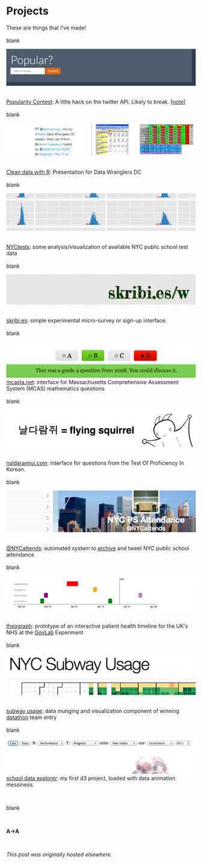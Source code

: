 # Projects

<div>
<p>These are things that I've made!<br>
<br>
<span>blank</span><br>
</p>
<p><a href="http://popular.herokuapp.com/"><img class="aligncenter  wp-image-865" alt="popularity contest" src="screen-shot-2014-03-02-at-12-52-04-pm.png"></a></p>
<br>
<a href="http://popular.herokuapp.com/">Popularity Contest</a>: A little hack on the twitter API. Likely to break. [<a href="http://planspace.org/2014/03/02/popularity-contest/">note</a>]<br>
<br>
<span>blank</span><br>
<p><a href="http://planspace.org/2014/01/07/clean-data-with-r/"><img class="aligncenter  wp-image-771" alt="funny data" src="screen-shot-2014-01-10-at-9-21-22-pm.png"></a></p>
<br>
<a href="http://planspace.org/2014/01/07/clean-data-with-r/">Clean data with R</a>: Presentation for Data Wranglers DC<br>
<br>
<span>blank</span><br>
<p><a href="http://planspace.org/2014/01/10/nyc-test-data/"><img class="aligncenter  wp-image-560" alt="test data graph snippet" src="screen-shot-2013-11-17-at-6-46-26-pm.png"></a></p>
<br>
<a href="http://planspace.org/2014/01/10/nyc-test-data/">NYCtests</a>: some analysis/visualization of available NYC public school test data<br>
<br>
<span>blank</span><br>
<p><a href="http://www.skribi.es/"><img class="aligncenter  wp-image-446" alt="skribi.es" src="screen-shot-2013-10-13-at-11-01-30-pm.png"></a></p>
<br>
<a href="http://www.skribi.es/">skribi.es</a>: simple experimental micro-survey or sign-up interface.<br>
<br>
<span>blank</span><br>
<br>
<a href="http://mcasta.net/"><img class="aligncenter  wp-image-390" alt="mcasta.net" src="screen-shot-2013-10-10-at-9-05-52-pm.png"></a> <a href="http://mcasta.net/">mcasta.net</a>: interface for Massachusetts Comprehensive Assessment System (MCAS) mathematics questions<br>
<br>
<span>blank</span><br>
<p><a href="http://www.naldaramjui.com/"><img class=" wp-image-388 aligncenter" alt="flying squirrel image" src="screen-shot-2013-10-10-at-8-54-42-pm.png"></a></p>
<br>
<a href="http://www.naldaramjui.com/">naldaramjui.com</a>: interface for questions from the Test Of Proficiency In Korean.<br>
<br>
<span>blank</span><br>
<p><a href="https://twitter.com/NYCattends"><img class="aligncenter  wp-image-458" alt="@NYCattends" src="screen-shot-2013-10-13-at-11-33-08-pm.png"></a></p>
<br>
<a href="https://twitter.com/NYCattends">@NYCattends</a>: automated system to&#160;<a href="http://bit.ly/NYCattdarch">archive</a>&#160;and tweet NYC public school attendance<br>
<br>
<span>blank</span><br>
<p><a href="http://bit.ly/theograph"><img class="aligncenter  wp-image-455" alt="my life, my health" src="screen-shot-2013-10-13-at-11-22-28-pm.png"></a></p>
<br>
<a href="http://bit.ly/theograph">theograph</a>: prototype of an interactive patient health timeline for the UK's NHS at the <a href="http://thegovlab.org/">GovLab</a>&#160;Experiment<br>
<br>
<span>blank</span><br>
<p><a href="http://bit.ly/NYCsubway"><img class="aligncenter  wp-image-451" alt="subway usage" src="screen-shot-2013-10-13-at-11-10-10-pm.png"></a></p>
<br>
<a href="http://bit.ly/NYCsubway">subway usage</a>: data munging and visualization component of winning <a href="http://ipk.nyu.edu/initiatives/datathons">datathon</a> team entry<br>
<br>
<span>blank</span><br>
<p><a href="http://bit.ly/NYCd3schools"><img class="aligncenter  wp-image-452" alt="school data explorer" src="screen-shot-2013-10-13-at-11-13-39-pm.png"></a><a href="http://bit.ly/NYCd3schools">school data explorer</a>: my first d3 project, loaded with data animation messiness.</p>
<br>
<p><span>blank</span></p>
<br>
<p><strong>A&#8594;A</strong></p>
<br>
</div>


*This post was originally hosted elsewhere.*
